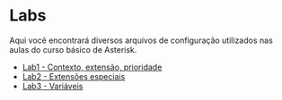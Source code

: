 # Labs

Aqui você encontrará diversos arquivos de configuração utilizados nas aulas do curso básico de Asterisk.

 - [Lab1 - Contexto, extensão, prioridade](lab1/)
 - [Lab2 - Extensões especiais](lab2/)
 - [Lab3 - Variáveis](lab3/)